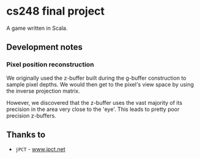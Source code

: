 # cs248 final project

A game written in Scala.

## Development notes

### Pixel position reconstruction

We originally used the z-buffer built during the g-buffer construction to sample pixel depths. We would then get to the pixel's view space by using the inverse projection matrix.

However, we discovered that the z-buffer uses the vast majority of its precision in the area very close to the 'eye'. This leads to pretty poor precision z-buffers.

## Thanks to

* `jPCT` - www.jpct.net

